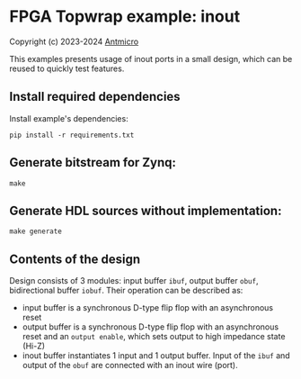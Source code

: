 # FPGA Topwrap example: inout

Copyright (c) 2023-2024 [Antmicro](https://antmicro.com)

This examples presents usage of inout ports in a small design, which can be reused to quickly test features.

## Install required dependencies

Install example's dependencies:
<!-- name="install-deps" -->
```
pip install -r requirements.txt
```

## Generate bitstream for Zynq:

<!-- name="build" -->
```
make
```

## Generate HDL sources without implementation:

<!-- name="generate" -->
```
make generate
```

## Contents of the design

Design consists of 3 modules: input buffer `ibuf`, output buffer `obuf`, bidirectional buffer `iobuf`. Their operation can be described as:
* input buffer is a synchronous D-type flip flop with an asynchronous reset
* output buffer is a synchronous D-type flip flop with an asynchronous reset and an `output enable`, which sets output to high impedance state (Hi-Z)
* inout buffer instantiates 1 input and 1 output buffer. Input of the `ibuf` and output of the `obuf` are connected with an inout wire (port).
